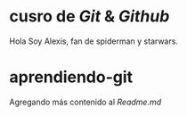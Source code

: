 # cusro de _Git_ & _Github_

Hola Soy Alexis, fan de spiderman y starwars.

# aprendiendo-git

Agregando más contenido al _Readme.md_

